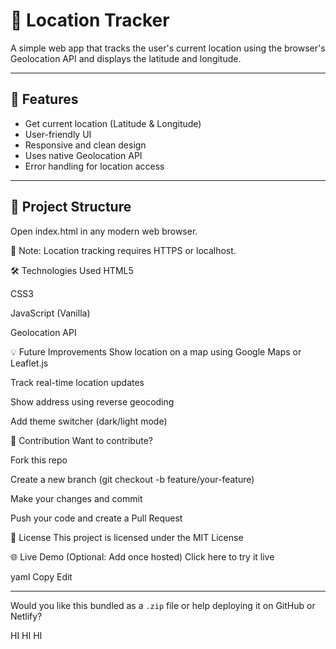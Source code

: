 # 📍 Location Tracker

A simple web app that tracks the user's current location using the browser's Geolocation API and displays the latitude and longitude.

---

## 🚀 Features

- Get current location (Latitude & Longitude)
- User-friendly UI
- Responsive and clean design
- Uses native Geolocation API
- Error handling for location access

---

## 📂 Project Structure


Open index.html in any modern web browser.

🔐 Note: Location tracking requires HTTPS or localhost.

🛠 Technologies Used
HTML5

CSS3

JavaScript (Vanilla)

Geolocation API

💡 Future Improvements
Show location on a map using Google Maps or Leaflet.js

Track real-time location updates

Show address using reverse geocoding

Add theme switcher (dark/light mode)

🤝 Contribution
Want to contribute?

Fork this repo

Create a new branch (git checkout -b feature/your-feature)

Make your changes and commit

Push your code and create a Pull Request

📃 License
This project is licensed under the MIT License

🌐 Live Demo
(Optional: Add once hosted)
Click here to try it live

yaml
Copy
Edit

---

Would you like this bundled as a `.zip` file or help deploying it on GitHub or Netlify?

HI HI HI
